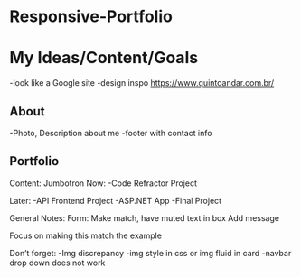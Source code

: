 # Responsive-Portfolio

# My Ideas/Content/Goals
-look like a Google site 
-design inspo https://www.quintoandar.com.br/

## About 

-Photo, Description about me 
-footer with contact info 

## Portfolio 
Content: Jumbotron
Now:
-Code Refractor Project 

Later:
-API Frontend Project 
-ASP.NET App
-Final Project 

General Notes:
Form:
Make match, 
have muted text in box 
Add message 

Focus on making this match the example 

Don’t forget:
-Img discrepancy -img style in css or img fluid in card
-navbar drop down does not work 